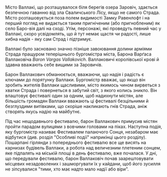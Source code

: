 Місто Валлакі, що розташувалося біля берегів озера Заровіч, здається безпечною гаванню від зла Сваличського Лісу, якщо не самого Страда. Місто розташовується поза полем видимості Замку Равенлофт і на перший погляд не видається таким пригніченим (або пригнобленим) як село Баро-вія далі на сході. Утім, персонажі, які проведуть певний час у Валлакі, скоро усвідомлять, що й тут немає щастя чи радості, лише хибна надія - яку сам Страд і підтримує. 

Валлакі було засновано значно пізніше завоювання долини арміями Страда пращуром теперішнього бургомістра міста, Барона Варґаса Валлаковіча *Baron Vargas Vallakovich*. Валлаковичі королівської крові й здавна вважають себе вищими за Заровичів. 

Барон Валлакович обманюється, вважаючи, що надія і радість є ключами до порятунку Валлаки. Бургомістр вважає, що якщо він зробить жителів Валлаки щасливими, місто якимось чином вирветься з хватки Страда і повернеться в забутий світ, з якого колись зникло. Він влаштовує фестивалі один за одним, щоб надихнути містян, але більшість громадян Валлаки вважають ці фестивалі безцільними й безглуздими витівками, що скоріше накликають гнів Страда, аніж створять якусь надію на майбутнє. 

Під час нещодавнього фестивалю, барон Валлакович примусив містян пройти парадом вулицями з вовчими головами на піках. 
Наступна подія, яку бургомістр називає Фестивалем палаючого Сонця, незабаром має відбутися (див. розділ "Особливі події" наприкінці цього розділу). 
Пошарпані гірлянди з попереднього фестивалю все ще висять на карнизах будівель Валлаки, а робота над величезним плетеним сонцем, яке підпалять на міській площі в день фестивалю, вже почалася. 
У дні, що передували фестивалю, барон Валлаковіч почав заарештовувати місцевих незадоволених і зашморгувати їх у кайдани, щоб його зусилля не зіпсувалися "тими, хто має надто мало надії або віри".




